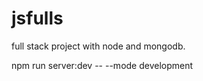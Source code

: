 <!-- /run npm dev o run npm start -->
# jsfulls
full stack project with node and mongodb. 


npm run server:dev -- --mode development